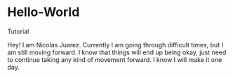 # Hello-World
Tutorial


Hey! I am Nicolas Juarez. Currently I am going through difficult times, but I am still moving forward. I know that things will end up being okay, just need to continue taking any kind of movement forward. I know I will make it one day.

